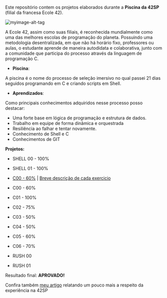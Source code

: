 Este repositório contem os projetos elaborados durante a **Piscina da 42SP** (filial da francesa Ecole 42).


![myimage-alt-tag](https://media-exp1.licdn.com/dms/image/C4D16AQFS_p1Vs1a4gw/profile-displaybackgroundimage-shrink_350_1400/0/1620075364105?e=1626912000&v=beta&t=7wuU9KeayBIsp17xeFiC3pgaBKYxKz7O40KsoYFbTRE)

A Ecole 42, assim como suas filiais, é reconhecida mundialmente como uma das melhores escolas de programação do planeta.
Possuindo uma metodologia desentralizada, em que não há horário fixo, professores ou aulas, o estudante aprende de maneira autodidata e colaborativa,
junto com a comunidade que participa do processo através da linguagem de programação C.

 - **Piscina**:
 
A piscina é o nome do processo de seleção imersivo no qual passei 21 dias seguidos programando em C e criando scripts em Shell.

 - **Aprendizados**:
 
Como principais conhecimentos adquiridos nesse processo posso destacar:

 - Uma forte base em lógica de programação e estrutura de dados.
 - Trabalho em equipe de forma dinâmica e orquestrada
 - Resiliência ao falhar e tentar novamente.
 - Conhecimento de Shell e C
 - Conhecimentos de GIT
 
 **Projetos:** 
 - SHELL 00 - 100%
 - SHELL 01 - 100%

 - [C00 - 60%](42sp_projects/C00/) | [Breve descrição de cada exercicio](42sp_projects/C00/readmeC00.md)

 - C00 - 60%
 - C01 - 100%
 - C02 - 75%
 - C03 - 50%
 - C04 - 50%
 - C05 - 60%
 - C06 - 70%
 - RUSH 00
 - RUSH 01

Resultado final: **APROVADO!**

Confira também [meu artigo](https://www.linkedin.com/pulse/o-que-20-dias-em-uma-das-melhores-escolas-de-software-pedro-moreira/?trackingId=DI8HeFoUSaafAqkXbKaC9Q%3D%3D) relatando um pouco mais a respeito da experiência na 42SP

